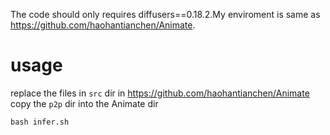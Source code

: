 The code should only requires diffusers==0.18.2.My enviroment is same as https://github.com/haohantianchen/Animate.

# usage
replace the files in `src` dir in https://github.com/haohantianchen/Animate   
copy the `p2p` dir into the Animate dir  
```
bash infer.sh
```
